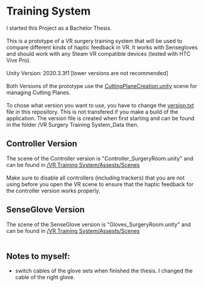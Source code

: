 
# Training System

I started this Project as a Bachelor Thesis. <br><br>
This is a prototype of a VR surgery training system that will be used to compare different kinds of haptic feedback in VR. It works with Sensegloves and should work with any Steam VR compatible devices (tested with HTC Vive Pro). <br><br>
Unity Version: 2020.3.3f1 [lower versions are not recommended] <br><br>
Both Versions of the prototype use the [CuttingPlaneCreation.unity](https://github.com/leon-rgb/Training-System/tree/main/VR%20Training%20System/Assets/Scenes) scene for managing Cutting Planes.<br><br>
To chose what version you want to use, you have to change the [version.txt](https://github.com/leon-rgb/Training-System/blob/main/VR%20Training%20System/Assets/version.txt) file in this repository. This is not transfered if you make a build of the application. The version file is created when first starting and can be found in the folder /VR Surgery Training System_Data then.

## Controller Version

The scene of the Controller version is "Controller_SurgeryRoom.unity" and can be found in [/VR Training System/Assests/Scenes](https://github.com/leon-rgb/Training-System/blob/main/VR%20Training%20System/Assets/Scenes/) <br><br>
Make sure to disable all controllers (including trackers) that you are not using before you open the VR scene to ensure that the haptic feedback for the controller version works properly. 



## SenseGlove Version
The scene of the SenseGlove version is "Gloves_SurgeryRoom.unity" and can be found in [/VR Training System/Assests/Scenes](https://github.com/leon-rgb/Training-System/blob/main/VR%20Training%20System/Assets/Scenes/) <br><br>

## Notes to myself: <br>
- switch cables of the glove sets when finished the thesis. I changed the cable of the right glove.
